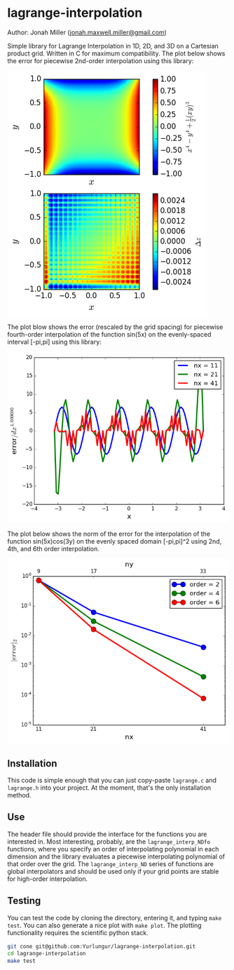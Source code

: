 # lagrange-interpolation

Author: Jonah Miller (jonah.maxwell.miller@gmail.com)

Simple library for Lagrange Interpolation in 1D, 2D, and 3D on a
Cartesian product grid. Written in C for maximum compatibility. The
plot below shows the error for piecewise 2nd-order interpolation using this library:

![2nd-order interpolation](https://raw.githubusercontent.com/Yurlungur/lagrange-interpolation/master/images/test_fo.png)

The plot blow shows the error (rescaled by the grid spacing) for
piecewise fourth-order interpolation of the function sin(5x) on the
evenly-spaced interval [-pi,pi] using this library:

![4th-order interpolation](https://raw.githubusercontent.com/Yurlungur/lagrange-interpolation/master/images/convergence_slice.png)

The plot below shows the norm of the error for the interpolation of
the function sin(5x)cos(3y) on the evenly spaced domain [-pi,pi]^2
using 2nd, 4th, and 6th order interpolation.

![4th-order interpolation](https://raw.githubusercontent.com/Yurlungur/lagrange-interpolation/master/images/convergence_norm.png)

## Installation

This code is simple enough that you can just copy-paste `lagrange.c`
and `lagrange.h` into your project. At the moment, that's the only
installation method.

## Use

The header file should provide the interface for the functions you are
interested in. Most interesting, probably, are the
`lagrange_interp_NDfo` functions, where you specify an order of
interpolating polynomial in each dimension and the library evaluates a
piecewise interpolating polynomial of that order over the grid. The
`lagrange_interp_ND` series of functions are global interpolators and
should be used only if your grid points are stable for high-order
interpolation.

## Testing

You can test the code by cloning the directory, entering it, and
typing `make test`. You can also generate a nice plot with `make
plot`. The plotting functionality requires the scientific python
stack.

```bash
git cone git@github.com:Yurlungur/lagrange-interpolation.git
cd lagrange-interpolation
make test
```
